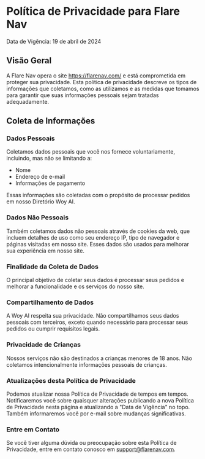 # Política de Privacidade para Flare Nav

Data de Vigência: 19 de abril de 2024

## Visão Geral
A Flare Nav opera o site https://flarenav.com/ e está comprometida em proteger sua privacidade. Esta política de privacidade descreve os tipos de informações que coletamos, como as utilizamos e as medidas que tomamos para garantir que suas informações pessoais sejam tratadas adequadamente.

## Coleta de Informações

### Dados Pessoais

Coletamos dados pessoais que você nos fornece voluntariamente, incluindo, mas não se limitando a:

- Nome
- Endereço de e-mail
- Informações de pagamento

Essas informações são coletadas com o propósito de processar pedidos em nosso Diretório Woy AI.

### Dados Não Pessoais

Também coletamos dados não pessoais através de cookies da web, que incluem detalhes de uso como seu endereço IP, tipo de navegador e páginas visitadas em nosso site. Esses dados são usados para melhorar sua experiência em nosso site.

### Finalidade da Coleta de Dados

O principal objetivo de coletar seus dados é processar seus pedidos e melhorar a funcionalidade e os serviços do nosso site.

### Compartilhamento de Dados

A Woy AI respeita sua privacidade. Não compartilhamos seus dados pessoais com terceiros, exceto quando necessário para processar seus pedidos ou cumprir requisitos legais.

### Privacidade de Crianças

Nossos serviços não são destinados a crianças menores de 18 anos. Não coletamos intencionalmente informações pessoais de crianças.

### Atualizações desta Política de Privacidade

Podemos atualizar nossa Política de Privacidade de tempos em tempos. Notificaremos você sobre quaisquer alterações publicando a nova Política de Privacidade nesta página e atualizando a "Data de Vigência" no topo. Também informaremos você por e-mail sobre mudanças significativas.

### Entre em Contato

Se você tiver alguma dúvida ou preocupação sobre esta Política de Privacidade, entre em contato conosco em support@flarenav.com.
